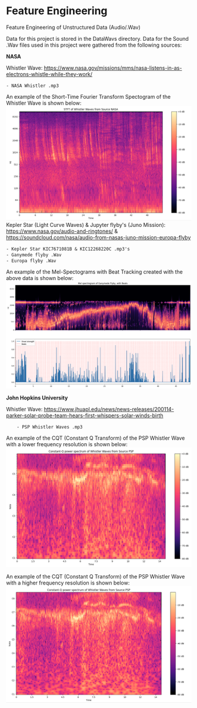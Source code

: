 # Feature Engineering
Feature Engineering of Unstructured Data (Audio/.Wav)

Data for this project is stored in the DataWavs directory.
Data for the Sound .Wav files used in this project were gathered from the following sources:

**NASA**

Whistler Wave: https://www.nasa.gov/missions/mms/nasa-listens-in-as-electrons-whistle-while-they-work/

    - NASA Whistler .mp3
An example of the Short-Time Fourier Transform Spectogram of the Whistler Wave is shown below:
![nasa_whistler_spec.png](images/nasa_whistler_spec.png)
Kepler Star (Light Curve Waves) & Jupyter flyby's (Juno Mission): https://www.nasa.gov/audio-and-ringtones/ & https://soundcloud.com/nasa/audio-from-nasas-juno-mission-europa-flyby

    - Kepler Star KIC7671081B & KIC12268220C .mp3's
    - Ganymede flyby .Wav
    - Europa flyby .Wav
An example of the Mel-Spectograms with Beat Tracking created with the above data is shown below:
![ganymede_melspec.png](images/ganymede_melspec.png)

**John Hopkins University**

Whistler Wave: https://www.jhuapl.edu/news/news-releases/200114-parker-solar-probe-team-hears-first-whispers-solar-winds-birth

        - PSP Whistler Waves .mp3
An example of the CQT (Constant Q Transform) of the PSP Whistler Wave with a lower frequency resolution is shown below:
![PSP_CQT_lowerRes.png](images/PSP_CQT_lowerRes.png)

An example of the CQT (Constant Q Transform) of the PSP Whistler Wave with a higher frequency resolution is shown below:
![PSP_CQT_higherRes.png](images/PSP_CQT_higherRes.png)